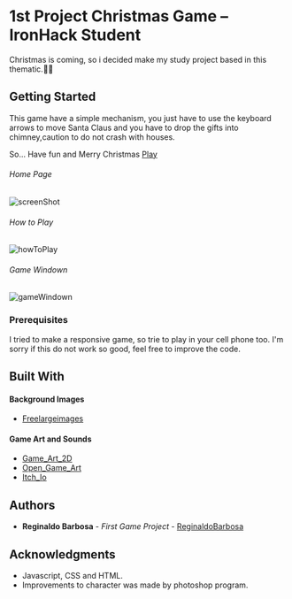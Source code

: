 # 1st Project Christmas Game – IronHack Student

Christmas is coming, so i decided make my study project based in this thematic.:christmas_tree::santa:

## Getting Started

This game have a simple mechanism, you just have to use the keyboard arrows to move Santa Claus and you have to drop the gifts into chimney,caution to do not crash with houses.

So... Have fun and Merry Christmas [Play](https://reginaldobarbosa.github.io/1st-project_christmas-game/)

###### Home Page
![screenShot](https://user-images.githubusercontent.com/57200968/70806784-d4c3eb00-1d9a-11ea-84e1-9c6ce27859ed.png)
###### How to Play
![howToPlay](https://user-images.githubusercontent.com/57200968/70806080-4dc24300-1d99-11ea-961a-5ab913ea4f28.png)
###### Game Windown
![gameWindown](https://user-images.githubusercontent.com/57200968/70806271-af82ad00-1d99-11ea-9821-188d3b1bb861.png)

### Prerequisites

I tried to make a responsive game, so trie to play in your cell phone too. I'm sorry if this do not work so good, feel free to improve the code.

## Built With

#### Background Images
* [Freelargeimages](https://www.free-largeimages.com/christmas-background-1844/)
#### Game Art and Sounds
* [Game_Art_2D](https://www.gameart2d.com/freebies.html)
* [Open_Game_Art](https://opengameart.org/content/2d-complete-characters)
* [Itch_Io](https://itch.io/game-assets/free)

## Authors

* **Reginaldo Barbosa** - *First Game Project* - [ReginaldoBarbosa](https://github.com/ReginaldoBarbosa)

## Acknowledgments

* Javascript, CSS and HTML.
* Improvements to character was made by photoshop program.

